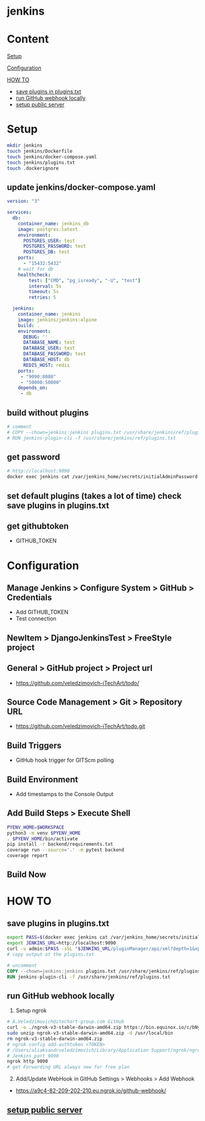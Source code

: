 # jenkins

# Content

[Setup](#setup)

[Configuration](#configuration)

[HOW TO](#how-to)
- [save plugins in plugins.txt](#save-plugins-in-pluginstxt)
- [run GitHub webhook locally](#run-github-webhook-locally)
- [setup public server](#setup-public-server)


# Setup
```bash
mkdir jenkins
touch jenkins/Dockerfile
touch jenkins/docker-compose.yaml
touch jenkins/plugins.txt
touch .dockerignore
```
## update jenkins/docker-compose.yaml
```yaml
version: "3"

services:
  db:
    container_name: jenkins_db
    image: postgres:latest
    environment:
      POSTGRES_USER: test
      POSTGRES_PASSWORD: test
      POSTGRES_DB: test
    ports:
      - "15432:5432"
    # wait for db
    healthcheck:
        test: ["CMD", "pg_isready", "-U", "test"]
        interval: 5s
        timeout: 5s
        retries: 5

  jenkins:
    container_name: jenkins
    image: jenkins/jenkins:alpine
    build: .
    environment:
      DEBUG: ''
      DATABASE_NAME: test
      DATABASE_USER: test
      DATABASE_PASSWORD: test
      DATABASE_HOST: db
      REDIS_HOST: redis
    ports:
     - "9090:8080"
     - "50000:50000"
    depends_on:
     - db
```
## build without plugins
```Dockerfile
# comment
# COPY --chown=jenkins:jenkins plugins.txt /usr/share/jenkins/ref/plugins.txt
# RUN jenkins-plugin-cli -f /usr/share/jenkins/ref/plugins.txt
```
## get password
```bash
# http://localhost:9090
docker exec jenkins cat /var/jenkins_home/secrets/initialAdminPassword
```
## set default plugins (takes a lot of time) check save plugins in plugins.txt

## get githubtoken
- GITHUB_TOKEN


# Configuration

## Manage Jenkins > Configure System > GitHub > Credentials
- Add GITHUB_TOKEN
- Test connection

## NewItem > DjangoJenkinsTest > FreeStyle project

## General > GitHub project > Project url
- https://github.com/veledzimovich-iTechArt/todo/

## Source Code Management > Git > Repository URL
- https://github.com/veledzimovich-iTechArt/todo.git

## Build Triggers
- GitHub hook trigger for GITScm polling

## Build Environment
- Add timestamps to the Console Output

## Add Build Steps > Execute Shell
``` bash
PYENV_HOME=$WORKSPACE
python3 -m venv $PYENV_HOME
. $PYENV_HOME/bin/activate
pip install -r backend/requirements.txt
coverage run --source='.' -m pytest backend
coverage report
```

## Build Now


# HOW TO
## save plugins in plugins.txt
```bash
export PASS=$(docker exec jenkins cat /var/jenkins_home/secrets/initialAdminPassword)
export JENKINS_URL=http://localhost:9090
curl -u admin:$PASS -sSL "$JENKINS_URL/pluginManager/api/xml?depth=1&xpath=/*/*/shortName|/*/*/version&wrapper=plugins" | perl -pe 's/.*?<shortName>([\w-]+).*?<version>([^<]+)()(<\/\w+>)+/\1 \2\n/g' | sed 's/ /:/'
# copy output ot the plugins.txt
```
```Dockerfile
# uncomment
COPY --chown=jenkins:jenkins plugins.txt /usr/share/jenkins/ref/plugins.txt
RUN jenkins-plugin-cli -f /usr/share/jenkins/ref/plugins.txt
```

## run GitHub webhook locally
1. Setup ngrok
```bash
# A.Veledzimovich@itechart-group.com GitHub
curl -o ./ngrok-v3-stable-darwin-amd64.zip https://bin.equinox.io/c/bNyj1mQVY4c/ngrok-v3-stable-darwin-amd64.zip
sudo unzip ngrok-v3-stable-darwin-amd64.zip -d /usr/local/bin
rm ngrok-v3-stable-darwin-amd64.zip
# ngrok config add-authtoken <TOKEN>
# /Users/aliaksandrveledzimovich/Library/Application Support/ngrok/ngrok.yml
# Jenkins port 9090
ngrok http 9090
# get Forwarding URL always new for free plan
```
2. Add/Update WebHook in GitHub Settings > Webhooks > Add Webhook
- https://a9c4-82-209-202-210.eu.ngrok.io/github-webhook/

## [setup public server](https://www.whizlabs.com/blog/integrate-jenkins-with-github/)


